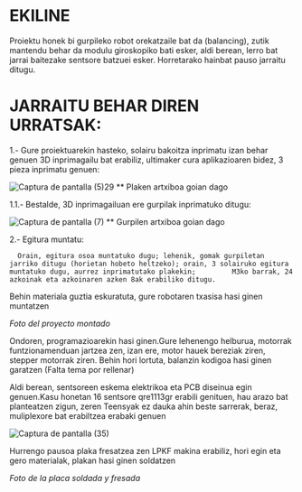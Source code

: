 # EKILINE


Proiektu honek bi gurpileko robot orekatzaile bat da (balancing), zutik mantendu behar da modulu giroskopiko bati esker, aldi berean, lerro bat jarrai baitezake sentsore batzuei esker.
Horretarako hainbat pauso jarraitu ditugu.


# JARRAITU BEHAR DIREN URRATSAK:


  1.- Gure proiektuarekin hasteko, solairu bakoitza inprimatu izan behar genuen 3D inprimagailu bat erabiliz, ultimaker cura aplikazioaren bidez, 3 pieza inprimatu genuen:

![Captura de pantalla (5)29](https://github.com/iikergnlz/EKILINE/assets/157123558/6fbf521b-18e9-4261-8967-a8887137901e)
    ** Plaken artxiboa goian dago



  1.1.- Bestalde, 3D inprimagailuan ere gurpilak inprimatuko ditugu:

  ![Captura de pantalla (7)](https://github.com/iikergnlz/EKILINE/assets/156433967/8151e66e-61b1-4824-9146-7c65fd9c5ea1)
  ** Gurpilen artxiboa goian dago


  2.- Egitura muntatu: 
  
      Orain, egitura osoa muntatuko dugu; lehenik, gomak gurpiletan jarriko ditugu (horietan hobeto heltzeko); orain, 3 solairuko egitura muntatuko dugu, aurrez inprimatutako plakekin;         M3ko barrak, 24 azkoinak eta azkoinaren azken 8ak erabiliko ditugu.

        


Behin materiala guztia eskuratuta, gure robotaren txasisa hasi ginen muntatzen

*Foto del proyecto montado*

Ondoren, programazioarekin hasi ginen.Gure lehenengo helburua, motorrak funtzionamenduan jartzea zen, izan ere, motor hauek bereziak ziren, stepper motorrak ziren.
Behin hori lortuta, balanzin kodigoa hasi ginen garatzen (Falta tema por rellenar)

Aldi berean, sentsoreen eskema elektrikoa eta PCB diseinua egin genuen.Kasu honetan 16 sentsore qre1113gr erabili genituen, hau arazo bat planteatzen zigun, zeren Teensyak ez dauka
ahin beste sarrerak, beraz, muliplexore bat erabiltzea erabaki genuen

![Captura de pantalla (35)](https://github.com/iikergnlz/EKILINE/assets/157123558/56e7858b-b12f-475b-b7ef-88885f73aa4b)

Hurrengo pausoa plaka fresatzea zen LPKF makina erabiliz, hori egin eta gero materialak, plakan hasi ginen soldatzen

*Foto de la placa soldada y fresada*



